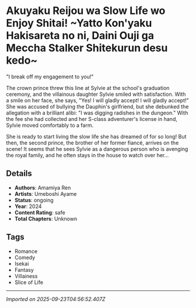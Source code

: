 # Akuyaku Reijou wa Slow Life wo Enjoy Shitai! ~Yatto Kon'yaku Hakisareta no ni, Daini Ouji ga Meccha Stalker Shitekurun desu kedo~

"I break off my engagement to you!"

The crown prince threw this line at Sylvie at the school's graduation ceremony, and the villainous daughter Sylvie smiled with satisfaction. With a smile on her face, she says, "Yes! I will gladly accept! I will gladly accept!" She was accused of bullying the Dauphin's girlfriend, but she debunked the allegation with a brilliant alibi: "I was digging radishes in the dungeon." With the fee she had collected and her S-class adventurer's license in hand, Sylvie moved comfortably to a farm.

She is ready to start living the slow life she has dreamed of for so long! But then, the second prince, the brother of her former fiancé, arrives on the scene! It seems that he sees Sylvie as a dangerous person who is avenging the royal family, and he often stays in the house to watch over her...

## Details
- **Authors**: Amamiya Ren
- **Artists**: Umeboshi Ayame
- **Status**: ongoing
- **Year**: 2024
- **Content Rating**: safe
- **Total Chapters**: Unknown

## Tags
- Romance
- Comedy
- Isekai
- Fantasy
- Villainess
- Slice of Life

---
*Imported on 2025-09-23T04:56:52.407Z*
